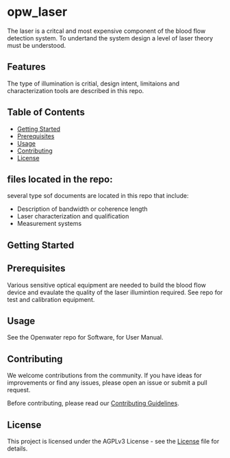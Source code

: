 # opw_laser
The laser is a critcal and most expensive component of the blood flow detection system.
To undertand the system design a level of laser theory must be understood.

## Features
The type of illumination is critial, design intent, limitaions and characterization tools are described in this repo.

## Table of Contents
- [Getting Started](#getting-started)
- [Prerequisites](#prerequisites)
- [Usage](#usage)
- [Contributing](#contributing)
- [License](#license)

## files located in the repo:
several type sof documents are located in this repo that include:
* Description of bandwidth or coherence length
* Laser characterization and qualification
* Measurement systems

## Getting Started

## Prerequisites

Various sensitive optical equipment are needed to build the blood flow device and evaulate the quality of the laser illumintion required. See repo for test and calibration equipment.

## Usage

See the Openwater repo for Software, for User Manual. 


## Contributing

We welcome contributions from the community. If you have ideas for improvements or find any issues, please open an issue or submit a pull request.

Before contributing, please read our [Contributing Guidelines](CONTRIBUTING.md).

## License

This project is licensed under the AGPLv3 License - see the [License](LICENSE.md) file for details.
